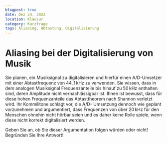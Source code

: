 ```yaml
---
blogpost: true
date: Dez 24, 2022
location: Klausur
category: Kurzfrage
tags: Aliasing, Abtastung, Digitalisierung
---
```


# Aliasing bei der Digitalisierung von Musik

Sie planen, ein Musiksignal zu digitalisieren und hierfür einen A/D-Umsetzer mit einer Abtastfrequenz von $44,1\,\mathrm{kHz}$ zu verwenden. Sie wissen, dass in dem analogen Musiksignal Frequenzanteile bis hinauf zu $50\,\mathrm{kHz}$ enthalten sind, deren Amplitude nicht vernachlässigbar ist. Ihnen ist bewusst, dass für diese hohen Frequenzanteile das Abtasttheorem nach Shannon verletzt wird. Ihr Kommilitone schlägt vor, die A/D- Umsetzung dennoch wie geplant vorzunehmen und argumentiert, dass Frequenzen von über $20\,\mathrm{kHz}$ für den Menschen ohnehin nicht hörbar seien und es daher keine Rolle spiele, wenn diese nicht korrekt digitalisiert werden.

Geben Sie an, ob Sie dieser Argumentation folgen würden oder nicht! Begründen Sie Ihre Antwort!
